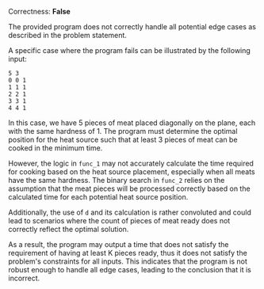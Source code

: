 Correctness: **False**

The provided program does not correctly handle all potential edge cases as described in the problem statement. 

A specific case where the program fails can be illustrated by the following input:

```
5 3
0 0 1
1 1 1
2 2 1
3 3 1
4 4 1
```

In this case, we have 5 pieces of meat placed diagonally on the plane, each with the same hardness of 1. The program must determine the optimal position for the heat source such that at least 3 pieces of meat can be cooked in the minimum time. 

However, the logic in `func_1` may not accurately calculate the time required for cooking based on the heat source placement, especially when all meats have the same hardness. The binary search in `func_2` relies on the assumption that the meat pieces will be processed correctly based on the calculated time for each potential heat source position. 

Additionally, the use of `d` and its calculation is rather convoluted and could lead to scenarios where the count of pieces of meat ready does not correctly reflect the optimal solution. 

As a result, the program may output a time that does not satisfy the requirement of having at least K pieces ready, thus it does not satisfy the problem's constraints for all inputs. This indicates that the program is not robust enough to handle all edge cases, leading to the conclusion that it is incorrect.